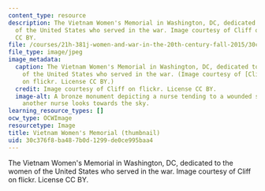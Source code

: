 ```yaml
---
content_type: resource
description: The Vietnam Women's Memorial in Washington, DC, dedicated to the women
  of the United States who served in the war. Image courtesy of Cliff on flickr. License
  CC BY.
file: /courses/21h-381j-women-and-war-in-the-20th-century-fall-2015/30c376f8ba487b0d1299de0ce995baa4_21h-381jf15-th.jpg
file_type: image/jpeg
image_metadata:
  caption: The Vietnam Women's Memorial in Washington, DC, dedicated to the women
    of the United States who served in the war. (Image courtesy of [Cliff](https://www.flickr.com/photos/nostri-imago/3041642644/in/photolist-5CMdoy-5CMdFU-5CMdRQ-5CGVsM-5CMdA5-5CGVvt-5CGV34-5CMdu5-5CMe1C-5CMe4d-6r52WM-asqZKX-dYwRft-8ac2Q5-5CGVdP-569LMu-2cWNX-8a8LP4-8ac1Bq-astDeN-5CMdDb-6r52Gi-7aiG8m-qRCzog-6e1RNZ-oAhTw4-6e1RPF-6e1RM4-7aiFUY-asqJio-asrrQZ-asu3HE-asoGNe-asoaVt-6sjP5k-asrtBK-6RSmxS-asrr7B-astQiq-astxTY-asu3LQ-dYCyg3-asrtp8-asr5w1-asrj4q-asu6BQ-asrecb-AsbPM-asrgyd-asrcmt)
    on flickr. License CC BY.)
  credit: Image courtesy of Cliff on flickr. License CC BY.
  image-alt: A bronze monument depicting a nurse tending to a wounded soldier, while
    another nurse looks towards the sky.
learning_resource_types: []
ocw_type: OCWImage
resourcetype: Image
title: Vietnam Women's Memorial (thumbnail)
uid: 30c376f8-ba48-7b0d-1299-de0ce995baa4
---
```

The Vietnam Women's Memorial in Washington, DC, dedicated to the women of the United States who served in the war. Image courtesy of Cliff on flickr. License CC BY.


